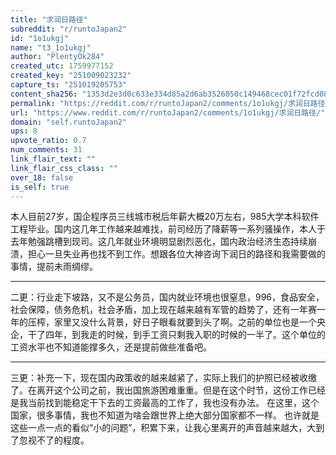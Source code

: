 ```yaml
---
title: "求润日路径"
subreddit: "r/runtoJapan2"
id: "1o1ukgj"
name: "t3_1o1ukgj"
author: "PlentyOk284"
created_utc: 1759977152
created_key: "251009023232"
capture_ts: "251019205753"
content_sha256: "1353d2e3d0c633e334d85a2d6ab3526050c149468cec01f72fcd08f94bf0132f"
permalink: "https://reddit.com/r/runtoJapan2/comments/1o1ukgj/求润日路径/"
url: "https://www.reddit.com/r/runtoJapan2/comments/1o1ukgj/求润日路径/"
domain: "self.runtoJapan2"
ups: 8
upvote_ratio: 0.7
num_comments: 31
link_flair_text: ""
link_flair_css_class: ""
over_18: false
is_self: true
---
```


本人目前27岁，国企程序员三线城市税后年薪大概20万左右，985大学本科软件工程毕业。国内这几年工作越来越难找，前司经历了降薪等一系列骚操作，本人于去年勉强跳槽到现司。这几年就业环境明显剧烈恶化，国内政治经济生态持续崩溃，担心一旦失业再也找不到工作。想跟各位大神咨询下润日的路径和我需要做的事情，提前未雨绸缪。

------------------------------------------------------------------------

二更：行业走下坡路，又不是公务员，国内就业环境也很窒息，996，食品安全，社会保障，债务危机，社会矛盾，加上现在越来越有军管的趋势了，还有一年赛一年的压榨，家里又没什么背景，好日子眼看就要到头了啊。之前的单位也是一个央企，干了四年，到我走的时候，到手工资只剩我入职的时候的一半了。这个单位的工资水平也不知道能撑多久，还是提前做些准备吧。

------------------------------------------------------------------------

三更：补充一下，现在国内政策收的越来越紧了，实际上我们的护照已经被收缴了。在离开这个公司之前，我出国旅游困难重重。但是在这个时节，这份工作已经是我当前找到能稳定干下去的工资最高的工作了，我也没有办法。
在这里，这个国家，很多事情，我也不知道为啥会跟世界上绝大部分国家都不一样。
也许就是这些一点一点的看似“小的问题”，积累下来，让我心里离开的声音越来越大，大到了忽视不了的程度。
